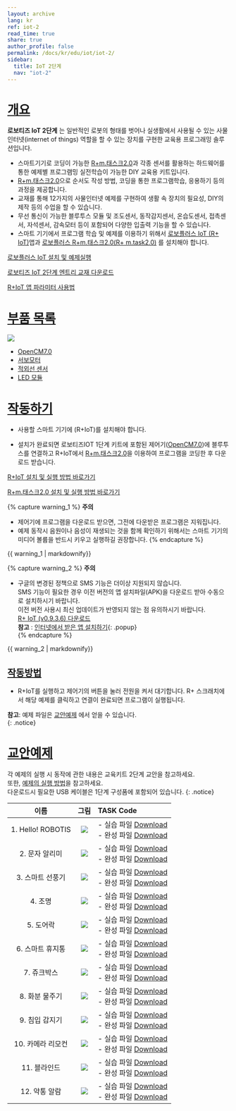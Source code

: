 ```yaml
---
layout: archive
lang: kr
ref: iot-2
read_time: true
share: true
author_profile: false
permalink: /docs/kr/edu/iot/iot-2/
sidebar:
  title: IoT 2단계
  nav: "iot-2"
---
```


# [개요](#개요)

**로보티즈 IoT 2단계** 는 일반적인 로봇의 형태를 벗어나 실생활에서 사용될 수 있는 사물인터넷(internet of things) 역할을 할 수 있는 장치를 구현한 교육용 프로그래밍 솔루션입니다.  
- 스마트기기로 코딩이 가능한 [R+m.태스크2.0]과 각종 센서를 활용하는 하드웨어를 통한 예제별 프로그램밍 실전학습이 가능한 DIY 교육용 키트입니다.
- [R+m.태스크2.0]으로 순서도 작성 방법, 코딩을 통한 프로그램학습, 응용하기 등의 과정을 제공합니다.
- 교재를 통해 12가지의 사물인터넷 예제를 구현하여 생활 속 장치의 필요성, DIY의 제작 등의 수업을 할 수 있습니다.   
- 무선 통신이 가능한 블루투스 모듈 및 조도센서, 동작감지센서, 온습도센서, 접촉센서, 자석센서, 감속모터 등이 포함되어 다양한 입출력 기능을 할 수 있습니다.
- 스마트 기기에서 프로그램 학습 및 예제를 이용하기 위해서 [로보플러스 IoT (R+ IoT)](/docs/kr/software/mobile_app/rplusiot/)앱과 [로보플러스 R+m.태스크2.0(R+ m.task2.0)](/docs/kr/software/rplus_mobile/mtask20/) 를 설치해야 합니다.  

 [로보플러스 IoT 설치 및 예제실행]  
  
 [로보티즈 IoT 2단계 엔트리 교재 다운로드]  
 
 [R+IoT 앱 파라미터 사용법]

# [부품 목록](부품-목록)

![](/assets/images/edu/iot/robotis_iot_l2_partlist_kr.png)

- [OpenCM7.0]
- [서보모터]
- [적외선 센서]
- [LED 모듈]

# [작동하기](#작동하기)

- 사용할 스마트 기기에 (R+IoT)를 설치해야 합니다.  

- 설치가 완료되면 로보티즈IOT 1단계 키트에 포함된 제어기([OpenCM7.0])에 블루투스를 연결하고 R+IoT에서 [R+m.태스크2.0]을 이용하여 프로그램을 코딩한 후 다운로드 받습니다.  
 
[R+IoT 설치 및 실행 방법 바로가기]  
  
[R+m.태스크2.0 설치 및 실행 방법 바로가기]  

{% capture warning_1 %}
**주의**  
- 제어기에 프로그램을 다운로드 받으면, 그전에 다운받은 프로그램은 지워집니다. 
- 예제 동작시 음원이나 음성이 재생되는 것을 함께 확인하기 위해서는 스마트 기기의 미디어 볼륨을 반드시 키우고 실행하길 권장합니다.
{% endcapture %}
<div class ="notice--warning">{{ warning_1 | markdownify}}</div>

{% capture warning_2 %}
**주의**
- 구글의 변경된 정책으로 SMS 기능은 더이상 지원되지 않습니다.  
SMS 기능이 필요한 경우 이전 버전의 앱 설치파일(APK)을 다운로드 받아 수동으로 설치하시기 바랍니다.  
이전 버전 사용시 최신 업데이트가 반영되지 않는 점 유의하시기 바랍니다.  
[R+ IoT (v0.9.3.6) 다운로드](http://www.robotis.com/service/download.php?no=1669)  
**참고** : [인터넷에서 받은 앱 설치하기](/docs/kr/popup/apk_install){: .popup}  
{% endcapture %}
<div class ="notice--warning">{{ warning_2 | markdownify}}</div>

## [작동방법](#작동방법)

- R+IoT를 실행하고 제어기의 버튼을 눌러 전원을 켜서 대기합니다. R+ 스크래치에서 해당 예제를 클릭하고 연결이 완료되면 프로그램이 실행됩니다.

**참고**: 예제 파일은 [교안예제] 에서 얻을 수 있습니다.  
{: .notice}  

# [교안예제](#교안예제)

각 예제의 실행 시 동작에 관한 내용은 교육키트 2단계 교안을 참고하세요.  
또한, [예제의 실행 방법]을 참고하세요.  
다운로드시 필요한 USB 케이블은 1단계 구성품에 포함되어 있습니다.
{: .notice}

|       이름        |                             그림                              | TASK Code                                                                                                           |
|:-----------------:|:-------------------------------------------------------------:|:--------------------------------------------------------------------------------------------------------------------|
| 1. Hello! ROBOTIS |       ![](/assets/images/edu/iot/iot_l2_1_hello_KR.png)       | - 실습 파일 [Download][IoT_L2_1_Hello(p)_KR] <br />- 완성 파일 [Download][IoT_L2_1_Hello_KR]                        |
|  2. 문자 알리미   |   ![](/assets/images/edu/iot/iot_l2_2_messagesignal_KR.png)   | - 실습 파일 [Download][IoT_L2_2_MessageSignal(p)_KR]<br />- 완성 파일 [Download][IoT_L2_2_MessageSignal_KR]         |
| 3. 스마트 선풍기  |        ![](/assets/images/edu/iot/iot_l2_3_fan_KR.png)        | - 실습 파일 [Download][IoT_L2_3_Fan(p)_KR]<br />- 완성 파일 [Download][IoT_L2_3_Fan_KR]                             |
|      4. 조명      |       ![](/assets/images/edu/iot/iot_l2_4_lamp_KR.png)        | - 실습 파일 [Download][IoT_L2_4_Lamp(p)_KR]<br />- 완성 파일 [Download][IoT_L2_4_Lamp_KR]                           |
|     5. 도어락     |     ![](/assets/images/edu/iot/iot_l2_5_doorlock_KR.png)      | - 실습 파일 [Download][IoT_L2_5_DoorLock(p)_KR]<br />- 완성 파일 [Download][IoT_L2_5_DoorLock_KR]                   |
| 6. 스마트 휴지통  |    ![](/assets/images/edu/iot/iot_l2_6_wastebasket_KR.png)    | - 실습 파일 [Download][IoT_L2_6_WasteBasket(p)_KR]<br />- 완성 파일 [Download][IoT_L2_6_WasteBasket_KR]             |
|    7. 쥬크박스    |      ![](/assets/images/edu/iot/iot_l2_7_jukebox_KR.png)      | - 실습 파일 [Download][IoT_L2_7_JukeBox(p)_KR]<br />- 완성 파일 [Download][IoT_L2_7_JukeBox_KR]                     |
|  8. 화분 물주기   | ![](/assets/images/edu/iot/iot_l2_8_flowermanagement_KR.png)  | - 실습 파일 [Download][IoT_L2_8_FlowerManagement(p)_KR]<br />- 완성 파일 [Download][IoT_L2_8_FlowerManagement_KR]   |
|  9. 침입 감지기   | ![](/assets/images/edu/iot/iot_l2_9_intrusiondetector_KR.png) | - 실습 파일 [Download][IoT_L2_9_IntrusionDetector(p)_KR]<br />- 완성 파일 [Download][IoT_L2_9_IntrusionDetector_KR] |
| 10. 카메라 리모컨 |   ![](/assets/images/edu/iot/iot_l2_10_cameraremote_KR.png)   | - 실습 파일 [Download][IoT_L2_10_CameraRemote(p)_KR]<br />- 완성 파일 [Download][IoT_L2_10_CameraRemote_KR]         |
|   11. 블라인드    |      ![](/assets/images/edu/iot/iot_l2_11_blind_KR.png)       | - 실습 파일 [Download][IoT_L2_11_Blind(p)_KR]<br />- 완성 파일 [Download][IoT_L2_11_Blind_KR]                       |
|   12. 약통 알람   |  ![](/assets/images/edu/iot/iot_l2_12_medicinealarm_KR.png)   | - 실습 파일 [Download][IoT_L2_12_MedicineAlarm(p)_KR]<br />- 완성 파일 [Download][IoT_L2_12_MedicineAlarm_KR]       |



[로보플러스 IoT 설치 및 예제실행]: /docs/kr/software/mobile_app/rplusiot/#r-iot-다운로드설치
[R+IoT 앱 파라미터 사용법]: /docs/kr/software/rplus1/task/task_misc/#스마트앱-파라미터
[로보티즈 IoT 2단계 엔트리 교재 다운로드]: http://www.robotis.com/service/download.php?no=745
[OpenCM7.0]: /docs/kr/parts/controller/opencm7/
[서보모터]: /docs/kr/parts/motor/servo_motor/
[적외선 센서]: /docs/kr/parts/sensor/irss-10/
[LED 모듈]: /docs/kr/parts/display/lm-10/
[스크래치2 오프라인 에디터, R+ 스크래치 설치 및 예제 실행 방법 바로가기]: /docs/kr/software/mobile_app/rplusiot/#r-iot-다운로드설치
[교안예제]: #교안예제
[R+m.태스크2.0]: /docs/kr/software/rplus_mobile/mtask20/
[예제의 실행 방법]: /docs/kr/edu/ollo/bugkit/#태스크-코드-다운로드
[R+IoT 설치 및 실행 방법 바로가기]: /docs/kr/software/mobile_app/rplusiot/#r-iot-다운로드설치
[R+m.태스크2.0 설치 및 실행 방법 바로가기]: /docs/kr/software/rplus_mobile/mtask20/  
[IoT_L2_1_Hello(p)_KR]: http://www.robotis.com/service/download.php?no=1162
[IoT_L2_1_Hello_KR]: http://www.robotis.com/service/download.php?no=1163
[IoT_L2_2_MessageSignal(p)_KR]: http://www.robotis.com/service/download.php?no=1164
[IoT_L2_2_MessageSignal_KR]: http://www.robotis.com/service/download.php?no=1165
[IoT_L2_3_Fan(p)_KR]: http://www.robotis.com/service/download.php?no=1166
[IoT_L2_3_Fan_KR]: http://www.robotis.com/service/download.php?no=1167
[IoT_L2_4_Lamp(p)_KR]: http://www.robotis.com/service/download.php?no=1168
[IoT_L2_4_Lamp_KR]: http://www.robotis.com/service/download.php?no=1169
[IoT_L2_5_DoorLock(p)_KR]: http://www.robotis.com/service/download.php?no=1170
[IoT_L2_5_DoorLock_KR]: http://www.robotis.com/service/download.php?no=1171
[IoT_L2_6_WasteBasket(p)_KR]: http://www.robotis.com/service/download.php?no=1172
[IoT_L2_6_WasteBasket_KR]: http://www.robotis.com/service/download.php?no=1173
[IoT_L2_7_JukeBox(p)_KR]: http://www.robotis.com/service/download.php?no=1174
[IoT_L2_7_JukeBox_KR]: http://www.robotis.com/service/download.php?no=1175
[IoT_L2_8_FlowerManagement(p)_KR]: http://www.robotis.com/service/download.php?no=1176
[IoT_L2_8_FlowerManagement_KR]: http://www.robotis.com/service/download.php?no=1177
[IoT_L2_9_IntrusionDetector(p)_KR]: http://www.robotis.com/service/download.php?no=1178
[IoT_L2_9_IntrusionDetector_KR]: http://www.robotis.com/service/download.php?no=1179
[IoT_L2_10_CameraRemote(p)_KR]: http://www.robotis.com/service/download.php?no=1156
[IoT_L2_10_CameraRemote_KR]: http://www.robotis.com/service/download.php?no=1157
[IoT_L2_11_Blind(p)_KR]: http://www.robotis.com/service/download.php?no=1158
[IoT_L2_11_Blind_KR]: http://www.robotis.com/service/download.php?no=1159
[IoT_L2_12_MedicineAlarm(p)_KR]: http://www.robotis.com/service/download.php?no=1160
[IoT_L2_12_MedicineAlarm_KR]: http://www.robotis.com/service/download.php?no=1161
